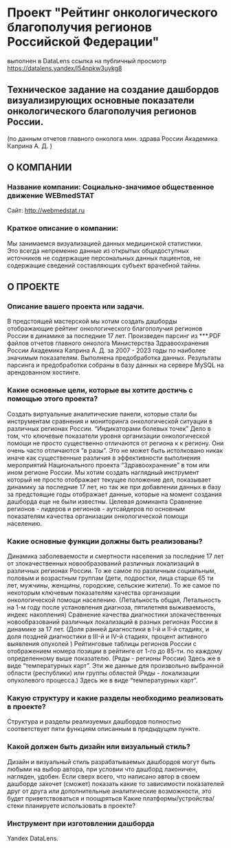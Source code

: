 # Проект "Рейтинг онкологического благополучия регионов Российской Федерации" 
выполнен в DataLens ссылка на публичный просмотр
https://datalens.yandex/l54npkw3uykg8

## Техническое задание на создание дашбордов визуализирующих основные показатели онкологического благополучия регионов России. 
(по данным отчетов главного онколога мин. здрава России Академика Каприна А. Д. )
## О КОМПАНИИ
### Название компании: Социально-значимое общественное движение WEBmedSTAT
Сайт: http://webmedstat.ru 
### Краткое описание о компании: 
Мы занимаемся визуализацией данных медицинской статистики.  
Это всегда непременно данные из открытых общедоступных источников не содержащие персональных данных пациентов,
не содержащие сведений составляющих субъект врачебной тайны.
## О ПРОЕКТЕ
### Описание вашего проекта или задачи.
В предстоящей мастерской мы хотим создать дашборды отображающие рейтинг онкологического благополучия регионов России в динамике за последние 17 лет. Произведен парсинг из ***.PDF файлов отчетов главного онколога Министерства Здравоохранения России Академика Каприна А. Д. за 2007 - 2023 годы по наиболее значимым показателям. Выполнена предобработка данных. Результаты парсинга и предобработки собраны в базу данных на сервере MySQL на арендованном хостинге. 
### Какие основные цели, которые вы хотите достичь с помощью этого проекта? 
Создать виртуальные аналитические панели, которые стали бы инструментам сравнения и мониторинга онкологической ситуации  в различных регионах России. “Индикаторами болевых точек” Дело в том, что ключевые показатели уровня организации онкологической помощи не просто существенно отличаются от региона к к региону. Они очень часто отличаются “в разы”. Это не может быть истолковано никак иначе как существенные различия в эффективности выполнения мероприятий Национального проекта “Здравоохранение” в том или ином регионе России.  Мы хотим создать наглядный инструмент который не просто отображает текущее положение дел, показывает динамику за последние 17 лет, но так же при добавлении данных в базу   за предстоящие годы отображает данные, которые на момент создания дашборда еще не были известны. Целевая доминанта Сравнение регионов - лидеров и регионов - аутсайдеров по основным показателям качества организации онкологической помощи населению. 
### Какие основные функции должны быть реализованы? 
Динамика заболеваемости и смертности населения за последние 17 лет от злокачественных новообразований различных локализаций в различных регионах России.
То же самое по  различным социальным, половым и возрастным группам (дети, подростки, лица старше 65 ти лет, мужчины, женщины, городские, сельские жители).
То же самое по некоторым ключевым показателям качества организации онкологической помощи населению. (Летальность общая, Летальность на 1-м году после установления диагноза, пятилетняя выживаемость, индекс накопления)
Сравнение качества диагностики злокачественных новообразований различных локализаций в разных регионах России в динамике за 17 лет. (Доля ранней диагностики в I-й и  II-й стадиях, и доля поздней диагностики в III-й и IV-й стадиях, процент активного выявления опухолей )
Рейтинговые таблицы регионов России с отображением номера позиции в рейтинге от 1-го до 85-ти. по каждому определенному выше показателю. (Ряды - регионы России)  Здесь же  в виде “температурных карт”.  Эти же данные для произвольно выбранной области (республики) или группы областей (Ряды - локализации опухолевого процесса.) Здесь же  в виде “температурных карт”.
### Какую структуру и какие разделы необходимо реализовать в проекте?
Структура и разделы  реализуемых дашбордов полностью соответствует пяти функциям описанным в предыдущем пункте. 
### Какой должен быть дизайн или визуальный стиль?
Дизайн и визуальный стиль разрабатываемых дашбордов могут быть любыми на выбор автора, при условии что дашборд лаконичен, нагляден, удобен.  Если сверх всего, что написано автор в своем дашборде захочет (сможет) показать какие то зависимости показателей друг от друга  или дополнительные аналитические возможности, это будет приветствоваться и поощряться
Какие платформы/устройства/стеки планируете использовать в проекте?
### Инструмент при изготовлении дашборда
Yandex DataLens.


